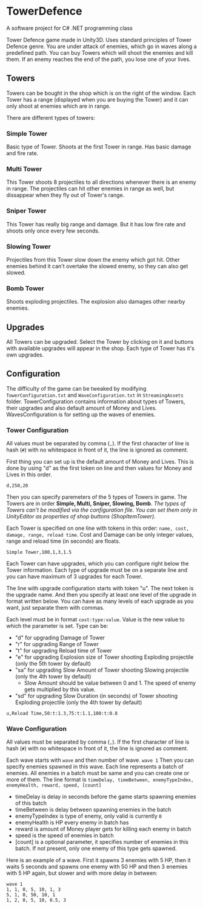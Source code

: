 # TowerDefence
A software project for C# .NET programming class

Tower Defence game made in Unity3D. Uses standard principles of Tower Defence genre. You are under attack of enemies, which go in waves along a predefined path. You can buy Towers which will shoot the enemies and kill them. If an enemy reaches the end of the path, you lose one of your lives.

## Towers

Towers can be bought in the shop which is on the right of the window. Each Tower has a range (displayed when you are buying the Tower) and it can only shoot at enemies which are in range. 

There are different types of towers:

### Simple Tower
Basic type of Tower. Shoots at the first Tower in range. Has basic damage and fire rate.

### Multi Tower
This Tower shoots 8 projectiles to all directions whenever there is an enemy in range. The projectiles can hit other enemies in range as well, but dissappear when they fly out of Tower's range. 

### Sniper Tower
This Tower has really big range and damage. But it has low fire rate and shoots only once every few seconds.

### Slowing Tower
Projectiles from this Tower slow down the enemy which got hit. Other enemies behind it can't overtake the slowed enemy, so they can also get slowed. 

### Bomb Tower
Shoots exploding projectiles. The explosion also damages other nearby enemies.

## Upgrades
All Towers can be upgraded. Select the Tower by clicking on it and buttons with available upgrades will appear in the shop. Each type of Tower has it's own upgrades.

## Configuration
The difficulty of the game can be tweaked by modifying `TowerConfiguration.txt` and `WaveConfiguration.txt` in `StreamingAssets` folder. TowerConfiguration contains information about types of Towers, their upgrades and also default amount of Money and Lives. WavesConfiguration is for setting up the waves of enemies.

### Tower Configuration
All values must be separated by comma (`,`). If the first character of line is hash (`#`) with no whitespace in front of it, the line is ignored as comment.

First thing you can set up is the default amount of Money and Lives. This is done by using "d" as the first token on line and then values for Money and Lives in this order.
```
d,250,20
```

Then you can specify paremeters of the 5 types of Towers in game. The Towers are in order __Simple, Multi, Sniper, Slowing, Bomb__. *The types of Towers can't be modified via the configuration file. You can set them only in UnityEditor as properties of shop buttons (ShopItemTower).*

Each Tower is specified on one line with tokens in this order: `name, cost, damage, range, reload time`. Cost and Damage can be only integer values, range and reload time (in seconds) are floats.
```
Simple Tower,100,1,3,1.5
```
Each Tower can have upgrades, which you can configure right below the Tower information. Each type of upgrade must be on a separate line and you can have maximum of 3 upgrades for each Tower.

The line with upgrade configuration starts with token "u". The next token is the upgrade name. And then you specify at least one level of the upgrade in format written below. You can have as many levels of each upgrade as you want, just separate them with commas.

Each level must be in format `cost:type:value`. Value is the new value to which the parameter is set. Type can be:

* "d" for upgrading Damage of Tower
* "r" for upgrading Range of Tower
* "t" for upgrading Reload time of Tower
* "e" for upgrading Explosion size of Tower shooting Exploding projectile (only the 5th tower by default)
* "sa" for upgrading Slow Amount of Tower shooting Slowing projectile (only the 4th tower by default)
  * Slow Amount should be value between 0 and 1. The speed of enemy gets multiplied by this value.
* "sd" for upgrading Slow Duration (in seconds) of Tower shooting Exploding projectile (only the 4th tower by default)
```
u,Reload Time,50:t:1.3,75:t:1.1,100:t:0.8 
```
### Wave Configuration
All values must be separated by comma (`,`). If the first character of line is hash (`#`) with no whitespace in front of it, the line is ignored as comment.

Each wave starts with `wave` and then number of wave.
```wave 1```
Then you can specify enemies spawned in this wave. Each line represents a batch of enemies. All enemies in a batch must be same and you can create one or more of them. The line format is `timeDelay, timeBetween, enemyTypeIndex, enemyHealth, reward, speed, [count]`
* timeDelay is delay in seconds before the game starts spawning enemies of this batch
* timeBetween is delay between spawning enemies in the batch
* enemyTypeIndex is type of enemy, only valid is currently `0`
* enemyHealth is HP every enemy in batch has
* reward is amount of Money player gets for killing each enemy in batch
* speed is the speed of enemies in batch
* [count] is a optional parameter, it specifies number of enemies in this batch. If not present, only one enemy of this type gets spawned.

Here is an example of a wave. First it spawns 3 enemies with 5 HP, then it waits 5 seconds and spawns one enemy with 50 HP and then 3 enemies with 5 HP again, but slower and with more delay in between:
```
wave 1
1, 1, 0, 5, 10, 1, 3
5, 1, 0, 50, 10, 1
1, 2, 0, 5, 10, 0.5, 3
```